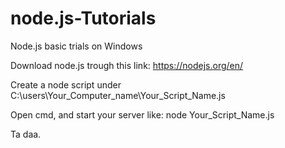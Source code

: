 # node.js-Tutorials
Node.js basic trials on Windows

Download node.js trough this link: https://nodejs.org/en/

Create a node script under C:\users\Your_Computer_name\Your_Script_Name.js

Open cmd, and start your server like: node Your_Script_Name.js

Ta daa.
